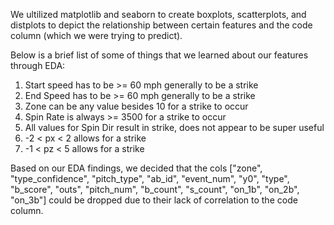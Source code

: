 We ultilized matplotlib and seaborn to create boxplots, scatterplots, and distplots to depict the relationship between certain features and the code column (which we were trying to predict).

Below is a brief list of some of things that we learned about our features through EDA: 

1. Start speed has to be >= 60 mph generally to be a strike
2. End Speed has to be >= 60 mph generally to be a strike
3. Zone can be any value besides 10 for a strike to occur
4. Spin Rate is always >= 3500 for a strike to occur
5. All values for Spin Dir result in strike, does not appear to be super useful
6. -2 < px < 2 allows for a strike
7. -1 < pz < 5 allows for a strike

Based on our EDA findings, we decided that the cols ["zone", "type_confidence", "pitch_type", "ab_id", "event_num", "y0", "type", "b_score", "outs", "pitch_num", "b_count", "s_count", "on_1b", "on_2b", "on_3b"] could be dropped due to their lack of correlation to the code column.
